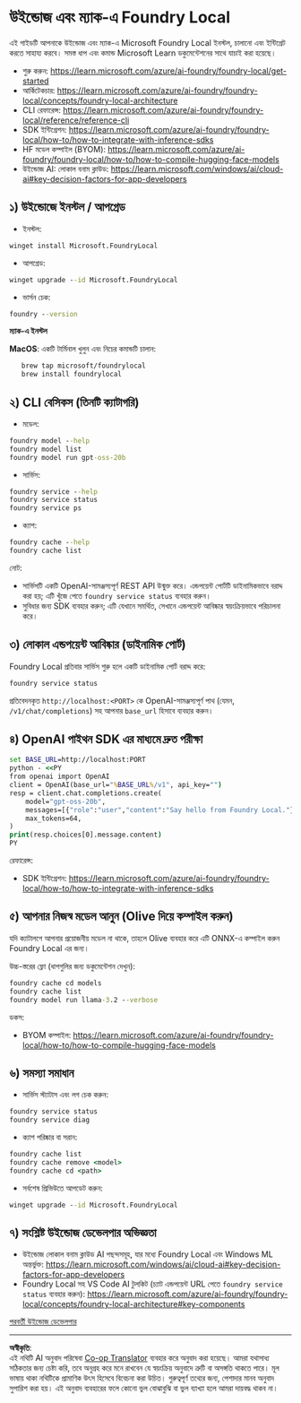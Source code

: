 <!--
CO_OP_TRANSLATOR_METADATA:
{
  "original_hash": "ba4a0e432e3b6bfed9026383b0b56cf4",
  "translation_date": "2025-10-02T12:05:41+00:00",
  "source_file": "Module07/foundrylocal.md",
  "language_code": "bn"
}
-->
# উইন্ডোজ এবং ম্যাক-এ Foundry Local

এই গাইডটি আপনাকে উইন্ডোজ এবং ম্যাক-এ Microsoft Foundry Local ইনস্টল, চালানো এবং ইন্টিগ্রেট করতে সাহায্য করবে। সমস্ত ধাপ এবং কমান্ড Microsoft Learn ডকুমেন্টেশনের সাথে যাচাই করা হয়েছে।

- শুরু করুন: https://learn.microsoft.com/azure/ai-foundry/foundry-local/get-started
- আর্কিটেকচার: https://learn.microsoft.com/azure/ai-foundry/foundry-local/concepts/foundry-local-architecture
- CLI রেফারেন্স: https://learn.microsoft.com/azure/ai-foundry/foundry-local/reference/reference-cli
- SDK ইন্টিগ্রেশন: https://learn.microsoft.com/azure/ai-foundry/foundry-local/how-to/how-to-integrate-with-inference-sdks
- HF মডেল কম্পাইল (BYOM): https://learn.microsoft.com/azure/ai-foundry/foundry-local/how-to/how-to-compile-hugging-face-models
- উইন্ডোজ AI: লোকাল বনাম ক্লাউড: https://learn.microsoft.com/windows/ai/cloud-ai#key-decision-factors-for-app-developers

## ১) উইন্ডোজে ইনস্টল / আপগ্রেড

- ইনস্টল:
```cmd
winget install Microsoft.FoundryLocal
```
- আপগ্রেড:
```cmd
winget upgrade --id Microsoft.FoundryLocal
```
- ভার্সন চেক:
```cmd
foundry --version
```
     
**ম্যাক-এ ইনস্টল**

**MacOS**: 
একটি টার্মিনাল খুলুন এবং নিচের কমান্ডটি চালান:
```bash
   brew tap microsoft/foundrylocal
   brew install foundrylocal
```

## ২) CLI বেসিকস (তিনটি ক্যাটাগরি)

- মডেল:
```cmd
foundry model --help
foundry model list
foundry model run gpt-oss-20b
```
- সার্ভিস:
```cmd
foundry service --help
foundry service status
foundry service ps
```
- ক্যাশ:
```cmd
foundry cache --help
foundry cache list
```

নোট:
- সার্ভিসটি একটি OpenAI-সামঞ্জস্যপূর্ণ REST API উন্মুক্ত করে। এন্ডপয়েন্ট পোর্টটি ডাইনামিকভাবে বরাদ্দ করা হয়; এটি খুঁজে পেতে `foundry service status` ব্যবহার করুন।
- সুবিধার জন্য SDK ব্যবহার করুন; এটি যেখানে সমর্থিত, সেখানে এন্ডপয়েন্ট আবিষ্কার স্বয়ংক্রিয়ভাবে পরিচালনা করে।

## ৩) লোকাল এন্ডপয়েন্ট আবিষ্কার (ডাইনামিক পোর্ট)

Foundry Local প্রতিবার সার্ভিস শুরু হলে একটি ডাইনামিক পোর্ট বরাদ্দ করে:
```cmd
foundry service status
```
প্রতিবেদনকৃত `http://localhost:<PORT>` কে OpenAI-সামঞ্জস্যপূর্ণ পাথ (যেমন, `/v1/chat/completions`) সহ আপনার `base_url` হিসাবে ব্যবহার করুন।

## ৪) OpenAI পাইথন SDK এর মাধ্যমে দ্রুত পরীক্ষা

```cmd
set BASE_URL=http://localhost:PORT
python - <<PY
from openai import OpenAI
client = OpenAI(base_url="%BASE_URL%/v1", api_key="")
resp = client.chat.completions.create(
    model="gpt-oss-20b",
    messages=[{"role":"user","content":"Say hello from Foundry Local."}],
    max_tokens=64,
)
print(resp.choices[0].message.content)
PY
```
রেফারেন্স:
- SDK ইন্টিগ্রেশন: https://learn.microsoft.com/azure/ai-foundry/foundry-local/how-to/how-to-integrate-with-inference-sdks

## ৫) আপনার নিজস্ব মডেল আনুন (Olive দিয়ে কম্পাইল করুন)

যদি ক্যাটালগে আপনার প্রয়োজনীয় মডেল না থাকে, তাহলে Olive ব্যবহার করে এটি ONNX-এ কম্পাইল করুন Foundry Local এর জন্য।

উচ্চ-স্তরের ফ্লো (ধাপগুলির জন্য ডকুমেন্টেশন দেখুন):
```cmd
foundry cache cd models
foundry cache list
foundry model run llama-3.2 --verbose
```
ডকস:
- BYOM কম্পাইল: https://learn.microsoft.com/azure/ai-foundry/foundry-local/how-to/how-to-compile-hugging-face-models

## ৬) সমস্যা সমাধান

- সার্ভিস স্ট্যাটাস এবং লগ চেক করুন:
```cmd
foundry service status
foundry service diag
```
- ক্যাশ পরিষ্কার বা সরান:
```cmd
foundry cache list
foundry cache remove <model>
foundry cache cd <path>
```
- সর্বশেষ প্রিভিউতে আপডেট করুন:
```cmd
winget upgrade --id Microsoft.FoundryLocal
```

## ৭) সংশ্লিষ্ট উইন্ডোজ ডেভেলপার অভিজ্ঞতা

- উইন্ডোজ লোকাল বনাম ক্লাউড AI পছন্দসমূহ, যার মধ্যে Foundry Local এবং Windows ML অন্তর্ভুক্ত:
  https://learn.microsoft.com/windows/ai/cloud-ai#key-decision-factors-for-app-developers
- Foundry Local সহ VS Code AI টুলকিট (চ্যাট এন্ডপয়েন্ট URL পেতে `foundry service status` ব্যবহার করুন):
  https://learn.microsoft.com/azure/ai-foundry/foundry-local/concepts/foundry-local-architecture#key-components

[পরবর্তী উইন্ডোজ ডেভেলপার](./windowdeveloper.md)

---

**অস্বীকৃতি**:  
এই নথিটি AI অনুবাদ পরিষেবা [Co-op Translator](https://github.com/Azure/co-op-translator) ব্যবহার করে অনুবাদ করা হয়েছে। আমরা যথাসাধ্য সঠিকতার জন্য চেষ্টা করি, তবে অনুগ্রহ করে মনে রাখবেন যে স্বয়ংক্রিয় অনুবাদে ত্রুটি বা অসঙ্গতি থাকতে পারে। মূল ভাষায় থাকা নথিটিকে প্রামাণিক উৎস হিসেবে বিবেচনা করা উচিত। গুরুত্বপূর্ণ তথ্যের জন্য, পেশাদার মানব অনুবাদ সুপারিশ করা হয়। এই অনুবাদ ব্যবহারের ফলে কোনো ভুল বোঝাবুঝি বা ভুল ব্যাখ্যা হলে আমরা দায়বদ্ধ থাকব না।